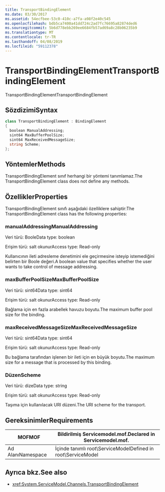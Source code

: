 ```yaml
---
title: TransportBindingElement
ms.date: 03/30/2017
ms.assetid: 54ecfbee-53c0-410c-a7fa-a98f2e40c545
ms.openlocfilehash: bdb5ca7400a41dd724c2ad7fc76695a82874ded6
ms.sourcegitcommit: 5b6d778ebb269ee6684fb57ad69a8c28b06235b9
ms.translationtype: MT
ms.contentlocale: tr-TR
ms.lasthandoff: 04/08/2019
ms.locfileid: "59112378"
---
```

# <a name="transportbindingelement"></a><span data-ttu-id="ad236-102">TransportBindingElement</span><span class="sxs-lookup"><span data-stu-id="ad236-102">TransportBindingElement</span></span>
<span data-ttu-id="ad236-103">TransportBindingElement</span><span class="sxs-lookup"><span data-stu-id="ad236-103">TransportBindingElement</span></span>  
  
## <a name="syntax"></a><span data-ttu-id="ad236-104">Sözdizimi</span><span class="sxs-lookup"><span data-stu-id="ad236-104">Syntax</span></span>  
  
```csharp
class TransportBindingElement : BindingElement  
{  
  boolean ManualAddressing;  
  sint64 MaxBufferPoolSize;  
  sint64 MaxReceivedMessageSize;  
  string Scheme;  
};  
```  
  
## <a name="methods"></a><span data-ttu-id="ad236-105">Yöntemler</span><span class="sxs-lookup"><span data-stu-id="ad236-105">Methods</span></span>  
 <span data-ttu-id="ad236-106">TransportBindingElement sınıf herhangi bir yöntemi tanımlamaz.</span><span class="sxs-lookup"><span data-stu-id="ad236-106">The TransportBindingElement class does not define any methods.</span></span>  
  
## <a name="properties"></a><span data-ttu-id="ad236-107">Özellikler</span><span class="sxs-lookup"><span data-stu-id="ad236-107">Properties</span></span>  
 <span data-ttu-id="ad236-108">TransportBindingElement sınıfı aşağıdaki özelliklere sahiptir:</span><span class="sxs-lookup"><span data-stu-id="ad236-108">The TransportBindingElement class has the following properties:</span></span>  
  
### <a name="manualaddressing"></a><span data-ttu-id="ad236-109">manualAddressing</span><span class="sxs-lookup"><span data-stu-id="ad236-109">ManualAddressing</span></span>  
 <span data-ttu-id="ad236-110">Veri türü: Boole</span><span class="sxs-lookup"><span data-stu-id="ad236-110">Data type: boolean</span></span>  
  
 <span data-ttu-id="ad236-111">Erişim türü: salt okunur</span><span class="sxs-lookup"><span data-stu-id="ad236-111">Access type: Read-only</span></span>  
  
 <span data-ttu-id="ad236-112">Kullanıcının ileti adresleme denetimini ele geçirmesine isteyip istemediğini belirten bir Boole değeri.</span><span class="sxs-lookup"><span data-stu-id="ad236-112">A boolean value that specifies whether the user wants to take control of message addressing.</span></span>  
  
### <a name="maxbufferpoolsize"></a><span data-ttu-id="ad236-113">maxBufferPoolSize</span><span class="sxs-lookup"><span data-stu-id="ad236-113">MaxBufferPoolSize</span></span>  
 <span data-ttu-id="ad236-114">Veri türü: sint64</span><span class="sxs-lookup"><span data-stu-id="ad236-114">Data type: sint64</span></span>  
  
 <span data-ttu-id="ad236-115">Erişim türü: salt okunur</span><span class="sxs-lookup"><span data-stu-id="ad236-115">Access type: Read-only</span></span>  
  
 <span data-ttu-id="ad236-116">Bağlama için en fazla arabellek havuzu boyutu.</span><span class="sxs-lookup"><span data-stu-id="ad236-116">The maximum buffer pool size for the binding.</span></span>  
  
### <a name="maxreceivedmessagesize"></a><span data-ttu-id="ad236-117">maxReceivedMessageSize</span><span class="sxs-lookup"><span data-stu-id="ad236-117">MaxReceivedMessageSize</span></span>  
 <span data-ttu-id="ad236-118">Veri türü: sint64</span><span class="sxs-lookup"><span data-stu-id="ad236-118">Data type: sint64</span></span>  
  
 <span data-ttu-id="ad236-119">Erişim türü: salt okunur</span><span class="sxs-lookup"><span data-stu-id="ad236-119">Access type: Read-only</span></span>  
  
 <span data-ttu-id="ad236-120">Bu bağlama tarafından işlenen bir ileti için en büyük boyutu.</span><span class="sxs-lookup"><span data-stu-id="ad236-120">The maximum size for a message that is processed by this binding.</span></span>  
  
### <a name="scheme"></a><span data-ttu-id="ad236-121">Düzen</span><span class="sxs-lookup"><span data-stu-id="ad236-121">Scheme</span></span>  
 <span data-ttu-id="ad236-122">Veri türü: dize</span><span class="sxs-lookup"><span data-stu-id="ad236-122">Data type: string</span></span>  
  
 <span data-ttu-id="ad236-123">Erişim türü: salt okunur</span><span class="sxs-lookup"><span data-stu-id="ad236-123">Access type: Read-only</span></span>  
  
 <span data-ttu-id="ad236-124">Taşıma için kullanılacak URI düzeni.</span><span class="sxs-lookup"><span data-stu-id="ad236-124">The URI scheme for the transport.</span></span>  
  
## <a name="requirements"></a><span data-ttu-id="ad236-125">Gereksinimler</span><span class="sxs-lookup"><span data-stu-id="ad236-125">Requirements</span></span>  
  
|<span data-ttu-id="ad236-126">MOF</span><span class="sxs-lookup"><span data-stu-id="ad236-126">MOF</span></span>|<span data-ttu-id="ad236-127">Bildirilmiş Servicemodel.mof.</span><span class="sxs-lookup"><span data-stu-id="ad236-127">Declared in Servicemodel.mof.</span></span>|  
|---------|-----------------------------------|  
|<span data-ttu-id="ad236-128">Ad Alanı</span><span class="sxs-lookup"><span data-stu-id="ad236-128">Namespace</span></span>|<span data-ttu-id="ad236-129">İçinde tanımlı root\ServiceModel</span><span class="sxs-lookup"><span data-stu-id="ad236-129">Defined in root\ServiceModel</span></span>|  
  
## <a name="see-also"></a><span data-ttu-id="ad236-130">Ayrıca bkz.</span><span class="sxs-lookup"><span data-stu-id="ad236-130">See also</span></span>

- <xref:System.ServiceModel.Channels.TransportBindingElement>
